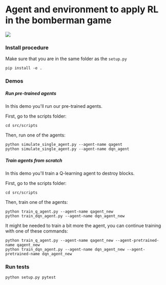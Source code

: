 # Agent and environment to apply RL in the bomberman game

![](src/assets/video.gif)

### Install procedure

Make sure that you are in the same folder as the `setup.py`

```
pip install -e .
```

### Demos

##### Run pre-trained agents

In this demo you'll run our pre-trained agents.

First, go to the scripts folder:

```
cd src/scripts
```

Then, run one of the agents:

```
python simulate_single_agent.py --agent-name qagent
python simulate_single_agent.py --agent-name dqn_agent
```

##### Train agents from scratch

In this demo you'll train a Q-learning agent to destroy blocks.

First, go to the scripts folder:

```
cd src/scripts
```

Then, train one of the agents:

```
python train_q_agent.py --agent-name qagent_new
python train_dqn_agent.py --agent-name dqn_agent_new
```

It might be needed to train a bit more the agent, you can
continue training with one of these commands:

```
python train_q_agent.py --agent-name qagent_new --agent-pretrained-name qagent_new
python train_dqn_agent.py --agent-name dqn_agent_new --agent-pretrained-name dqn_agent_new
```

### Run tests

```
python setup.py pytest
```
